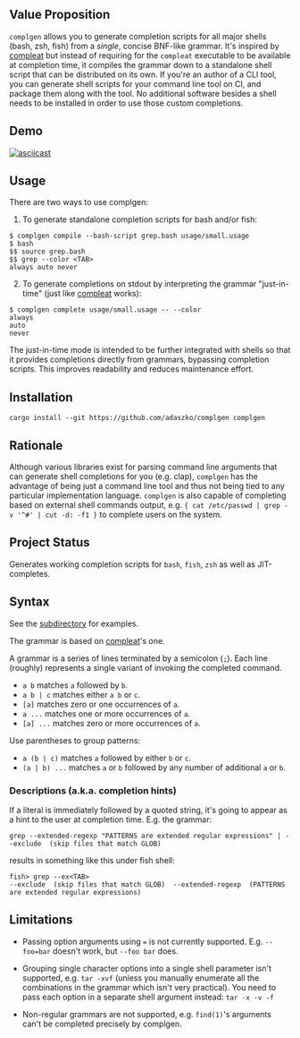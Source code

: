 ## Value Proposition

`complgen` allows you to generate completion scripts for all major shells (bash, zsh, fish) from a *single*,
concise BNF-like grammar.  It's inspired by [compleat](https://github.com/mbrubeck/compleat/) but instead of
requiring for the `compleat` executable to be available at completion time, it compiles the grammar down to a
standalone shell script that can be distributed on its own.  If you're an author of a CLI tool, you can
generate shell scripts for your command line tool on CI, and package them along with the tool.  No additional
software besides a shell needs to be installed in order to use those custom completions.

## Demo

[![asciicast](https://asciinema.org/a/rRfe9MmZpzBRQIb21LPADWb6n.svg)](https://asciinema.org/a/rRfe9MmZpzBRQIb21LPADWb6n)

## Usage

There are two ways to use complgen:

1. To generate standalone completion scripts for bash and/or fish:

```
$ complgen compile --bash-script grep.bash usage/small.usage
$ bash
$$ source grep.bash
$$ grep --color <TAB>
always auto never
```

2. To generate completions on stdout by interpreting the grammar "just-in-time" (just like
[compleat](https://github.com/mbrubeck/compleat/) works):

```
$ complgen complete usage/small.usage -- --color
always
auto
never
```

The just-in-time mode is intended to be further integrated with shells so that it provides completions
directly from grammars, bypassing completion scripts.  This improves readability and reduces maintenance
effort.

## Installation

```
cargo install --git https://github.com/adaszko/complgen complgen
```

## Rationale

Although various libraries exist for parsing command line arguments that can generate shell completions for
you (e.g. clap), `complgen` has the advantage of being just a command line tool and thus not being tied to any
particular implementation language.  `complgen` is also capable of completing based on external shell commands
output, e.g. `{ cat /etc/passwd | grep -v '^#' | cut -d: -f1 }` to complete users on the system.

## Project Status

Generates working completion scripts for `bash`, `fish`, `zsh` as well as JIT-completes.

## Syntax

See the [subdirectory](usage/) for examples.

The grammar is based on [compleat](https://github.com/mbrubeck/compleat/blob/master/README.markdown#syntax)'s one.

A grammar is a series of lines terminated by a semicolon (`;`).  Each line (roughly) represents a single
variant of invoking the completed command.

 * `a b` matches `a` followed by `b`.
 * `a b | c` matches either `a b` or `c`.
 * `[a]` matches zero or one occurrences of `a`.
 * `a ...` matches one or more occurrences of `a`.
 * `[a] ...` matches zero or more occurrences of `a`.

Use parentheses to group patterns:

 * `a (b | c)` matches `a` followed by either `b` or `c`.
 * `(a | b) ...` matches `a` or `b` followed by any number of additional
   `a` or `b`.

### Descriptions (a.k.a. completion hints)

If a literal is immediately followed by a quoted string, it's going to appear as a hint to the user at completion time.  E.g. the grammar:

    grep --extended-regexp "PATTERNS are extended regular expressions" | --exclude  (skip files that match GLOB)

results in something like this under fish shell:

```
fish> grep --ex<TAB>
--exclude  (skip files that match GLOB)  --extended-regexp  (PATTERNS are extended regular expressions)
```

## Limitations

 * Passing option arguments using `=` is not currently supported.  E.g. `--foo=bar` doesn't work, but `--foo
   bar` does.

 * Grouping single character options into a single shell parameter isn't supported, e.g. `tar -xvf` (unless
   you manually enumerate all the combinations in the grammar which isn't very practical).  You need to pass
   each option in a separate shell argument instead: `tar -x -v -f`

 * Non-regular grammars are not supported, e.g. `find(1)`'s arguments can't be completed precisely by
   complgen.

